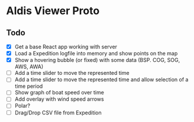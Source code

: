 # Aldis Viewer Proto

## Todo

 - [x] Get a base React app working with server
 - [x] Load a Expedition logfile into memory and show points on the map
 - [x] Show a hovering bubble (or fixed) with some data (BSP. COG, SOG, AWS, AWA)
 - [ ] Add a time slider to move the represented time
 - [ ] Add a time slider to move the represented time and allow selection of a time period
 - [ ] Show graph of boat speed over time
 - [ ] Add overlay with wind speed arrows
 - [ ] Polar?
 - [ ] Drag/Drop CSV file from Expedition
